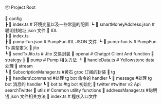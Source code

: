 📦 Project Root

📂 config  
┣ 📜 index.ts # 环境变量以及一些常量的配置
┗ 📜 smartMoneyAddress.json # 聪明钱地址 json 文件
📂 IDL  
┣ 📜 index.ts  
┣ 📜 pump-fun.json # PumpFun IDL JSON 文件
┗ 📜 pump-fun.ts # PumpFun Ts 类型定义
📂 jito  
┗ 📜 sendTxJito.ts # Jito 交易封装
📂 openai # Chatgpt Client And function
📂 strategy
┣ 📂 pump # Pump 相关方法
┗ 📜 handleData.ts # Yellowstone data 处理
📂 stream  
┗ 📜 SubscriptionManager.ts #黄石 grpc 订阅的封装
📂 tg  
┣ 📂 handlers\command #处理 tg bot 命令的 handler
┗ 📂 message #处理 tg bot 消息的 handler
┗ 📜 bot.ts #tg bot 初始化
📂 twitter #twitter v2 Api searchTwitter
📂 utils # Common utility functions
📜 addressManager.ts #聪明钱 json 文件相关方法
📜 index.ts # 程序入口文件
